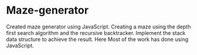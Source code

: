 # Maze-generator
Created maze generator using JavaScript. Creating a maze using the depth first search algorithm and the recursive backtracker. Implement the stack data structure to achieve the result. Here Most of the work has done using JavaScript.
